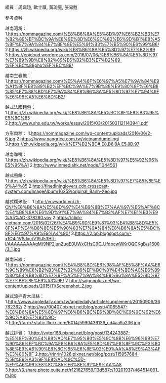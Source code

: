 組員：周姵瑄, 歐士祺, 黃琬庭, 張易甦

參考資料

越南河粉：
1.https://nommagazine.com/%E8%B6%8A%E5%8D%97%E6%B2%B3%E7%B2%89%EF%BC%9A%E8%9E%8D%E6%9C%83%E6%9D%B1%E8%A5%BF%E7%9A%84%E7%BE%8E%E5%91%B3%E7%B5%90%E6%99%B6/
2.https://zh.wikipedia.org/wiki/%E8%B6%8A%E5%8D%97%E7%B2%89
3.https://epicbud.wordpress.com/2016/07/06/%E8%B6%8A%E5%8D%97%E7%89%9B%E8%82%89%E6%B2%B3%E7%B2%89-%EF%BC%88pho%EF%BC%89/

越南生春捲：
1.https://nommagazine.com/%E5%A4%8F%E6%97%A5%E7%9A%84%E9%A1%8F%E8%89%B2%EF%BC%9A%E7%9B%88%E9%80%8F%E6%B8%85%E7%88%BD%E7%9A%84%E8%B6%8A%E5%8D%97%E7%94%9F%E6%98%A5%E6%8D%B2/

越式法國麵包：
1.https://zh.wikipedia.org/wiki/%E8%B6%8A%E5%BC%8F%E6%B3%95%E5%8C%85
2.http://www.shs.edu.tw/works/essay/2015/03/2015031121143941.pdf

方形肉粽：
1.https://nommagazine.com/wp-content/uploads/2016/06/2-6.jpg
2.https://www.pangrice.com.tw/vietnamdumpling/
3.https://zh.wikipedia.org/wiki/%E7%B2%BD#.E8.B6.8A.E5.8D.97

越南咖啡：
1.https://zh.wikipedia.org/wiki/%E8%B6%8A%E5%8D%97%E5%92%96%E5%95%A1
2.http://www.inmediahk.net/node/1044561

越式煎餅：
1.https://zh.wikipedia.org/wiki/%E8%B6%8A%E5%8D%97%E7%85%8E%E9%A4%85
2.http://finedininglovers.cdn.crosscast-system.com/ImageAlbum/16259/original_Banh-Xeo.jpg 

越式糯米飯：
1.http://vovworld.vn/zh-CN/%E8%B6%8A%E5%8D%97%E4%B9%8B%E7%AA%97/%E5%AF%8C%E4%B8%8A%E6%9D%91%E7%9A%84%E7%B3%AF%E7%B1%B3%E9%A5%AD-378280.vov
2.https://click-vietnam.com/2016/02/26/%E4%B9%9D%E9%81%93%E4%B8%8D%E5%8F%AF%E4%B8%8D%E5%90%83%E7%9A%84%E8%B6%8A%E5%BC%8F%E6%97%A9%E9%A4%90/
3.https://2.bp.blogspot.com/-x1O4r1V8Jxc/V19J53Hlt-I/AAAAAAAAAqM/9NP2junZuqE0UWxCHsC9C_UfdpcwWKrOQCKgB/s1600/3_1.jpg

越南米線：
1.https://nommagazine.com/%E4%B8%8D%E6%98%AF%E5%8F%AA%E6%9C%89%E6%B2%B3%E7%B2%89%EF%BC%81%E4%BD%A0%E6%89%80%E4%B8%8D%E7%9F%A5%E7%9A%84%E8%B6%8A%E5%8D%97%E7%BE%8E%E9%A3%9F/
2.http://saigonplus.net/wp-content/uploads/2015/11/Screenshot_2.jpg

越式涼拌青木瓜絲：
1.http://www.appledaily.com.tw/appledaily/article/supplement/20150906/36762362/
2.http://wu700407.pixnet.net/blog/post/41065547-%E8%B6%8A%E5%8D%97%E6%B6%BC%E6%8B%8C%E9%9D%92%E6%9C%A8%E7%93%9C-
3.http://farm7.static.flickr.com/6014/5990436136_cd4aa9a236.jpg

越式排骨：
1.http://vvtpr168.pixnet.net/blog/post/134243887-%E5%8F%B0%E4%B8%AD%E7%95%B0%E5%9C%8B%E6%96%99%E7%90%86%EF%BC%9A%E8%B6%8A%E5%8D%97%E8%8F%9C%E3%80%8E%E9%A6%99%E8%8C%85%E6%8E%92%E9%AA%A8%E9%A3%AF%E3%80%8F
2.http://rinrin1026.pixnet.net/blog/post/115957684-%5B%E9%A3%9F%E8%AD%9C%5D-%E9%A6%99%E8%8C%85%E6%8E%92%E9%AA%A8
3.http://3.share.photo.xuite.net/r121627659/13d587c/10201937/464514091_m.jpg